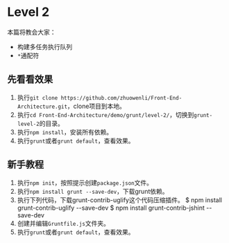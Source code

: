# Level 2

本篇将教会大家：

- 构建多任务执行队列
- `*`通配符

## 先看看效果

1. 执行`git clone https://github.com/zhuowenli/Front-End-Architecture.git`，clone项目到本地。
2. 执行`cd Front-End-Architecture/demo/grunt/level-2/`，切换到`grunt-level-2`的目录。
3. 执行`npm install`，安装所有依赖。
4. 执行`grunt`或者`grunt default`，查看效果。

## 新手教程

1. 执行`npm init`，按照提示创建`package.json`文件。
2. 执行`npm install grunt --save-dev`，下载grunt依赖。
3. 执行下列代码，下载grunt-contrib-uglify这个代码压缩插件。
	$ npm install grunt-contrib-uglify --save-dev
	$ npm install grunt-contrib-jshint --save-dev
4. 创建并编辑`Gruntfile.js`文件夹。
5. 执行`grunt`或者`grunt default`，查看效果。
